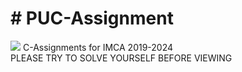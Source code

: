 <html>
  
 <h1> # PUC-Assignment</h1>
<body>
<img src="http://edlibre.com/wp-content/uploads/CProgrammingandDataStructures_1438585513.jpg">  
C-Assignments for IMCA 2019-2024<br>
PLEASE TRY TO SOLVE YOURSELF BEFORE VIEWING  
</body>
</html>
